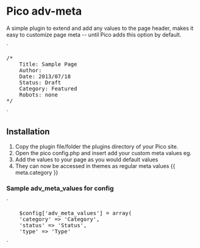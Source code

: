 Pico adv-meta
========

A simple plugin to extend and add any values to the page header, makes it easy to customize page meta -- until Pico adds this option by default.

`
<pre>
/*
    Title: Sample Page
    Author:
    Date: 2013/07/18
    Status: Draft
    Category: Featured
    Robots: none
*/
</pre>
`

Installation
-------------

1. Copy the plugin file/folder the plugins directory of your Pico site.
2. Open the pico config.php and insert add your custom meta values eg.
3. Add the values to your page as you would default values
4. They can now be accessed in themes as regular meta values {{ meta.category }}

### Sample adv_meta_values for config
`
<pre>
    $config['adv_meta_values'] = array(
    'category' => 'Category',
    'status' => 'Status',
    'type' => 'Type'
</pre>
`